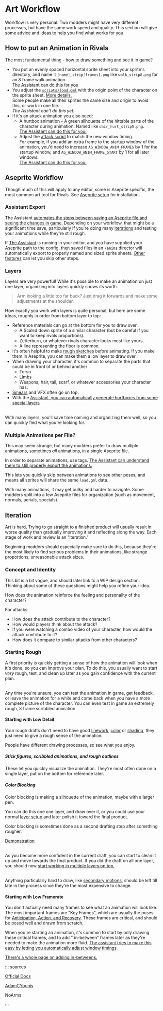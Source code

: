 # Art Workflow

Workflow is very personal. Two modders might have very different processes, but have the same work speed and quality.
This section will give some advice and ideas to help you find what works for you.

## How to put an Animation in Rivals

The most fundamental thing - how to draw something and see it in game?

- You put an evenly spaced horizontal sprite sheet into your sprite's directory, and name it `[name]_strip[frames].png`
  like `walk_strip8.png` for an 8 frame walk animation.  \
  [The Assistant can do this for you](/assistant/animation_handling.md)
- You adjust the [`scripts/load.gml`](../programming/reference/scripts/init_and_attack_scripts.md#load-gml) with the
  origin point of the character on the sprite
  sheet. [More details.](../programming/reference/scripts/init_and_attack_scripts.md#load-gml)  \
  Some people make all their sprites the same size and origin to avoid this, or work in one file.  \
  *The Assistant can't do this yet.*
- If it's an attack animation you also need:
    - A hurtbox animation - A green silhouette of the hittable parts of the character during animation. Named
      like `dair_hurt_strip5.png`.  \
      [The Assistant can do this for you.](/assistant/animation_handling.md#hurtbox-generation)
    - Adjust the [attack script](../programming/reference/scripts/init_and_attack_scripts.md#initializing-attacks) to
      match the new window timing.  \
      For example, if you add an extra frame to the startup window of the animation, you'd need to
      increase `AG_WINDOW_ANIM_FRAMES` by 1 for the startup window, and `AG_WINDOW_ANIM_FRAME_START` by 1 for all later
      windows.  \
      [The Assistant can do this for you.](/assistant/animation_handling.md#window-tags)

## Aseprite Workflow

Though much of this will apply to any editor, some is Aseprite specific, the most common art tool for Rivals.
See [Aseprite setup](../quickstart/software_setup.md#aseprite-art-editor) for installation.

### Assistant Export

The
Assistant [automates the steps between saving an Aseprite file and seeing the changes in game.](/assistant/animation_handling.md)
Depending on your workflow, that might be a significant time save, particularly if you're doing
many [iterations](#iteration) and testing your animations while they're still rough.

If [The Assistant](/assistant) is running in your editor, and you have supplied your Aseprite path to the
config, then saved files in an `/anims` director will automatically export to properly named and sized sprite
sheets. [Other features](/assistant/animation_handling.md) can let you skip other steps.

### Layers

Layers are very powerful! While it's possible to make an animation on just one layer, organizing into layers quickly
shows its worth.

> Arm looking a little too far back? Just drag it forwards and make some adjustments at the shoulder.

How exactly you work with layers is quite personal, but here are some ideas, roughly in order from bottom layer to top:

- Reference materials can go at the bottom for you to draw over.
    - A Scaled down sprite of a similar character (but be careful if you want to keep rivals proportions).
    - Zetterburn, or whatever rivals character looks most like yours.
    - A line representing the floor is common.
- It's often helpful to make [rough sketches](#starting-with-low-detail) before animating. If you make them in Aseprite,
  you can make them a low layer to draw over.
- When drawing your character, it's common to separate the parts that could be in front of or behind another
    - Torso
    - Limbs
    - Weapons, hair, tail, scarf, or whatever accessories your character has.
- [Smears](pose.md#showing-movement) and VFX often go on top.
- With
  the [Assistant, you can automatically generate hurtboxes from some special layers](/assistant/animation_handling.md#hurtbox-generation)

\
With many layers, you'll save time naming and organizing them well, so you can quickly find what you're looking for.

<cimg src="https://media.discordapp.net/attachments/722892672347668491/895494267148042280/unknown-177.png" height="70" caption="Muno demonstrates what not to do"/>

### Multiple Animations per File?

This may seem strange, but many modders prefer to draw multiple animations, sometimes *all* animations, in a single
Aseprite file.

In order to separate animations, use
tags. [The Assistant can understand them to still properly export the animations.](/assistant/animation_handling.md#animation-tags)

This lets you quickly skip between animations to see other poses, and means all sprites will share the same `load.gml`
data.

With many animations, it may get bulky and harder to navigate. Some modders split into a few Aseprite files for
organization (such as movement, normals, aerials, specials).

## Iteration

Art is hard. Trying to go straight to a finished product will usually result in worse quality than gradually improving
it and reflecting along the way. Each stage of work and review is an "iteration."

Beginning modders should especially make sure to do this, because they're the most likely to find serious problems in
their animations, like strange proportions, unreasonable attack sizes.

### Concept and Identity

This bit is a bit vague, and should later link to a WIP design section. Thinking about some of these questions might
help you refine your idea.

How does the animation reinforce the feeling and personality of the character?

For attacks:

- How does the attack contribute to the character?
- How would players think about the attack?
- If you were watching a combo video of your character, how would the attack contribute to it?
- How does it compare to similar attacks from other characters?

### Starting Rough

A first priority is quickly getting a sense of how the animation will look when it's done, so you can improve your plan.
To do this, you usually want to start *very* rough, test, and clean up later as you gain confidence with the current
plan.

\
Any time you're unsure, you can test the animation in game, get feedback, or leave the animation for a while and come
back when you have a more complete picture of the character. You can even test in game an extremely rough, 3 frame scribbled animation.

#### Starting with Low Detail

Your rough drafts don't need to have good [linework](lines.md), [color](color.md) or [shading](shading.md), they just
need to give a rough sense of the animation.

People have different drawing processes, so see what you enjoy.

##### Stick figures, scribbled animations, and rough outlines

These let you quickly visualize the animation. They're most often done on a single layer, put on the bottom for
reference later.

<cimg src="https://media.discordapp.net/attachments/659932047741157406/894329591114661978/utilt.gif" height=150 caption="by NoArms"/>
<cimg src="https://media.discordapp.net/attachments/722892672347668491/895668374976221244/ftilt_sketch.gif" height=150 caption="By Bernard0"/>
<cimg src="https://images-ext-1.discordapp.net/external/E9PNZjGBTAF_sOIl1xqEjEVXBIqqDRIvS0hL8CDVZto/https/media.discordapp.net/attachments/720710900838957067/844397038853554205/AWJ_-_dstrong.gif" height=150 caption="by Reighoul"/>

##### Color Blocking

Color blocking is making a silhouette of the animation, maybe with a larger pen.

You can do this one one layer, and draw over it, or you could use your normal [layer setup](#layers) and later polish it
toward the final product.

Color blocking is sometimes done as a second drafting step after something rougher.

[Demonstration](https://youtu.be/PEyQP5_CYf0?t=1269)

<cimg src="https://media.discordapp.net/attachments/659932047741157406/894328906474225724/image0.gif" height=300 caption="by FuZZ"/>

<cimg src="https://media.discordapp.net/attachments/722892672347668491/895690574554873876/BACKWARDS_AERIAL.gif" height="150" caption="by Bar-Kun"/>

<cimg src="https://media.discordapp.net/attachments/722892672347668491/895697029131567114/dstrong_proto-1.gif" height=250 caption="Daora by Opengunner"/>

\
As you become more confident in the current draft, you can start to clean it up and move towards the final product. If
you did the draft on all one layer, you should now [start working in multiple layers on top.](#layers)

\
Anything particularly hard to draw, like [secondary motions](advancing_frames.md#follow-through-and-overlapping-action),
should be left till late in the process since they're the most expensive to change.

#### Starting with Low Framerate

You don't actually need many frames to see what an animation will look like. The most important frames are "Key Frames",
which are usually the poses for [Anticipation, Action, and Recovery](anticipation_action_recovery.md). These frames are
critical, and should be [posed](pose.md) well and drawn from scratch.

When you're starting an animation, it's common to start by only drawing these critical frames, and to add "
in-between" frames later as they're needed to make the animation more
fluid. [The assistant tries to make this easy by letting you automatically adjust window timings.](/assistant/animation_handling.md#window-tags)

[There's a whole page on adding in-betweens.](advancing_frames.md)

<cimg src="https://images-ext-1.discordapp.net/external/ARUMNWr_V0kqEZn0-jYRd-CjiMqOA9oQKPqlCiocLTI/https/media.discordapp.net/attachments/722582229968093294/806591295904153650/dattack_new.gif" height=300 caption="A low framerate draft - by Reighoul"/>

::: sources

[Official Docs](https://rivalsofaether.com/sprites/)

[AdamCYounis](https://www.youtube.com/watch?v=PEyQP5_CYf0)

NoArms

:::
